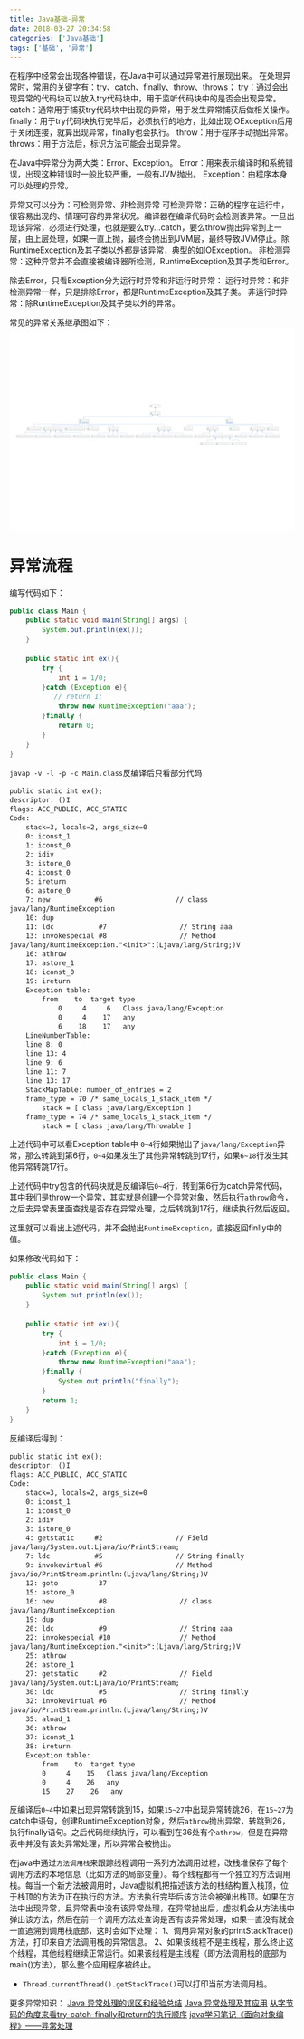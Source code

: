 ```yaml
---
title: Java基础-异常
date: 2018-03-27 20:34:58
categories: ['Java基础']
tags: ['基础', '异常']
---
```


在程序中经常会出现各种错误，在Java中可以通过异常进行展现出来。
在处理异常时，常用的关键字有：try、catch、finally、throw、throws；
try：通过会出现异常的代码块可以放入try代码块中，用于监听代码块中的是否会出现异常。
catch：通常用于捕获try代码块中出现的异常，用于发生异常捕获后做相关操作。
finally：用于try代码块执行完毕后，必须执行的地方，比如出现IOException后用于关闭连接，就算出现异常，finally也会执行。
throw：用于程序手动抛出异常。
throws：用于方法后，标识方法可能会出现异常。

在Java中异常分为两大类：Error、Exception。
Error：用来表示编译时和系统错误，出现这种错误时一般比较严重，一般有JVM抛出。
Exception：由程序本身可以处理的异常。

异常又可以分为：可检测异常、非检测异常
可检测异常：正确的程序在运行中，很容易出现的、情理可容的异常状况。编译器在编译代码时会检测该异常。一旦出现该异常，必须进行处理，也就是要么try...catch，要么throw抛出异常到上一层，由上层处理，如果一直上抛，最终会抛出到JVM层，最终导致JVM停止。除RuntimeException及其子类以外都是该异常，典型的如IOException。
非检测异常：这种异常并不会直接被编译器所检测，RuntimeException及其子类和Error。
<!-- more -->
除去Error，只看Exception分为运行时异常和非运行时异常：
运行时异常：和非检测异常一样，只是排除Error，都是RuntimeException及其子类。
非运行时异常：除RuntimeException及其子类以外的异常。

常见的异常关系继承图如下：
![](/images/old/20180328异常继承关系图.jpg)


# 异常流程
编写代码如下：
```java
public class Main {
    public static void main(String[] args) {
        System.out.println(ex());
    }

    public static int ex(){
        try {
            int i = 1/0;
        }catch (Exception e){
           // return 1;
			throw new RuntimeException("aaa");
        }finally {
            return 0;
        }
    }
}
```
`javap -v -l -p -c Main.class`反编译后只看部分代码
```javap
public static int ex();
descriptor: ()I
flags: ACC_PUBLIC, ACC_STATIC
Code:
    stack=3, locals=2, args_size=0
    0: iconst_1
    1: iconst_0
    2: idiv
    3: istore_0
    4: iconst_0
    5: ireturn
    6: astore_0
    7: new           #6                  // class java/lang/RuntimeException
    10: dup
    11: ldc           #7                  // String aaa
    13: invokespecial #8                  // Method java/lang/RuntimeException."<init>":(Ljava/lang/String;)V
    16: athrow
    17: astore_1
    18: iconst_0
    19: ireturn
    Exception table:
        from    to  target type
            0     4     6   Class java/lang/Exception
            0     4    17   any
            6    18    17   any
    LineNumberTable:
    line 8: 0
    line 13: 4
    line 9: 6
    line 11: 7
    line 13: 17
    StackMapTable: number_of_entries = 2
    frame_type = 70 /* same_locals_1_stack_item */
        stack = [ class java/lang/Exception ]
    frame_type = 74 /* same_locals_1_stack_item */
        stack = [ class java/lang/Throwable ]
```
上述代码中可以看Exception table中 `0~4`行如果抛出了`java/lang/Exception`异常，那么转跳到第6行，`0~4`如果发生了其他异常转跳到17行，如果`6~18`行发生其他异常转跳17行。

上述代码中try包含的代码块就是反编译后`0~4`行，转到第6行为catch异常代码，其中我们是throw一个异常，其实就是创建一个异常对象，然后执行`athrow`命令，之后去异常表里面查找是否存在异常处理，之后转跳到17行，继续执行然后返回。

这里就可以看出上述代码，并不会抛出`RuntimeException`，直接返回finlly中的值。

如果修改代码如下：
```java
public class Main {
    public static void main(String[] args) {
        System.out.println(ex());
    }

    public static int ex(){
        try {
            int i = 1/0;
        }catch (Exception e){
            throw new RuntimeException("aaa");
        }finally {
            System.out.println("finally");
        }
        return 1;
    }
}
```
反编译后得到：
```javap
public static int ex();
descriptor: ()I
flags: ACC_PUBLIC, ACC_STATIC
Code:
    stack=3, locals=2, args_size=0
    0: iconst_1
    1: iconst_0
    2: idiv
    3: istore_0
    4: getstatic     #2                  // Field java/lang/System.out:Ljava/io/PrintStream;
    7: ldc           #5                  // String finally
    9: invokevirtual #6                  // Method java/io/PrintStream.println:(Ljava/lang/String;)V
    12: goto          37
    15: astore_0
    16: new           #8                  // class java/lang/RuntimeException
    19: dup
    20: ldc           #9                  // String aaa
    22: invokespecial #10                 // Method java/lang/RuntimeException."<init>":(Ljava/lang/String;)V
    25: athrow
    26: astore_1
    27: getstatic     #2                  // Field java/lang/System.out:Ljava/io/PrintStream;
    30: ldc           #5                  // String finally
    32: invokevirtual #6                  // Method java/io/PrintStream.println:(Ljava/lang/String;)V
    35: aload_1
    36: athrow
    37: iconst_1
    38: ireturn
    Exception table:
        from    to  target type
        0     4    15   Class java/lang/Exception
        0     4    26   any
        15    27    26   any
```
反编译后`0~4`中如果出现异常转跳到15，如果`15~27`中出现异常转跳26，在`15~27`为catch中语句，创建RuntimeException对象，然后`athrow`抛出异常，转跳到26，执行finally语句。之后代码继续执行，可以看到在36处有个`athrow`，但是在异常表中并没有该处异常处理，所以异常会被抛出。

在java中通过`方法调用栈`来跟踪线程调用一系列方法调用过程，改栈堆保存了每个调用方法的本地信息（比如方法的局部变量）。每个线程都有一个独立的方法调用栈。每当一个新方法被调用时，Java虚拟机把描述该方法的栈结构置入栈顶，位于栈顶的方法为正在执行的方法。方法执行完毕后该方法会被弹出栈顶。如果在方法中出现异常，且异常表中没有该异常处理，在异常抛出后，虚拟机会从方法栈中弹出该方法，然后在前一个调用方法处查询是否有该异常处理，如果一直没有就会一直追溯到调用栈底部，这时会如下处理：
1、调用异常对象的printStackTrace()方法，打印来自方法调用栈的异常信息。
2、如果该线程不是主线程，那么终止这个线程，其他线程继续正常运行。如果该线程是主线程（即方法调用栈的底部为main()方法），那么整个应用程序被终止。

* `Thread.currentThread().getStackTrace()`可以打印当前方法调用栈。


更多异常知识：
[Java 异常处理的误区和经验总结](https://www.ibm.com/developerworks/cn/java/j-lo-exception-misdirection/)
[Java 异常处理及其应用](https://www.ibm.com/developerworks/cn/java/j-lo-exception/index.html)
[从字节码的角度来看try-catch-finally和return的执行顺序](https://blog.csdn.net/u010412719/article/details/50043865)
[java学习笔记《面向对象编程》——异常处理](https://blog.csdn.net/dnxyhwx/article/details/6975087)
